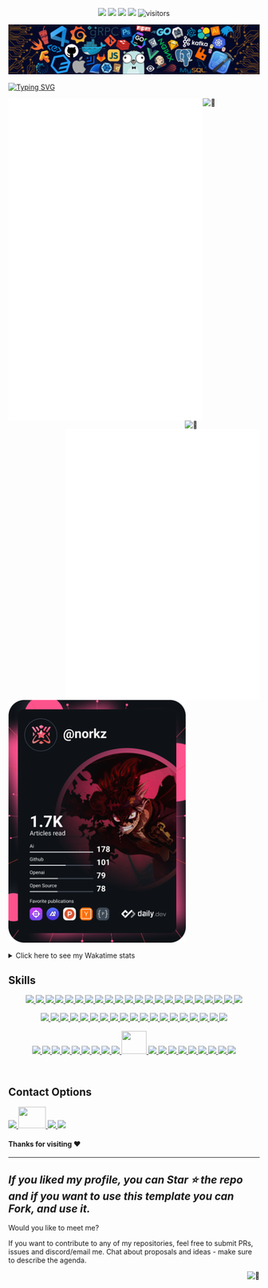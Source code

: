 <!-- my-icons -->
<p align="center">
    <a href="https://github.com/NorkzYT/NorkzYT" target="_blank" rel="noopener noreferrer">
    <img src="https://img.shields.io/badge/status-updating-brightgreen.svg"></a>
    <a href="https://github.com/NorkzYT/NorkzYT/graphs/contributors" target="_blank" rel="noopener noreferrer">
    <img src="https://img.shields.io/github/contributors/NorkzYT/NorkzYT?color=blue"></a>
    <a href="https://github.com/NorkzYT/NorkzYT/stargazers" target="_blank" rel="noopener noreferrer">
    <img src="https://img.shields.io/github/stars/NorkzYT/NorkzYT.svg?logo=github"></a>
    <a href="https://github.com/NorkzYT/NorkzYT/network/members" target="_blank" rel="noopener noreferrer">
    <img src="https://img.shields.io/github/forks/NorkzYT/NorkzYT.svg?color=blue&logo=github"></a>
    <img src="https://visitor-badge.laobi.icu/badge?page_id=NorkzYT.NorkzYT" alt="visitors"/>   
</p>

<!-- my-header-img -->
![](./src/header_.png)

<!-- my-ticker -->    
[![Typing SVG](https://readme-typing-svg.herokuapp.com?font=Square+Peg&size=50&color=019EFF&center=true&vCenter=true&width=500&height=60&lines=Hey%2C+I'm+Richard+Lora;A+Polymath+Technologist)](https://git.io/typing-svg)


<!-- My Metrics -->    
[<img align="left" width="390" alt="🦑" src="https://raw.githubusercontent.com/NorkzYT/NorkzYT/metrics-renders/general.svg">](#)
[<img align="right" width="150" alt="🦑" src="https://count.getloli.com/get/@:NorkzYT?theme=rule34">](https://youtu.be/9vZUbyM5PxY)


<!--
[<img align="right" width="390" alt="🦑" src="https://gist.githubusercontent.com/lowlighter/3c6eaedf50273adfb7a510822672f570/raw/medias.svg?p">](#)
<img align="right" width="390" height="31" alt="🦑" src="https://gist.githubusercontent.com/lowlighter/3c6eaedf50273adfb7a510822672f570/raw/placeholder.svg"> 
[<img align="left" width="390" alt="🦑" src="https://gist.githubusercontent.com/lowlighter/3c6eaedf50273adfb7a510822672f570/raw/sponsors.svg">](https://github.com/sponsors/lowlighter)
-->

[<img align="right" width="390" alt="🦑" src="https://raw.githubusercontent.com/NorkzYT/NorkzYT/metrics-renders/achievements.svg">](#)

<img width="100%" height="30" alt="🦑" src="https://gist.githubusercontent.com/lowlighter/3c6eaedf50273adfb7a510822672f570/raw/placeholder.svg"> 

<a href="https://app.daily.dev/norkz"><img src="https://github.com/NorkzYT/NorkzYT/blob/main/devcard.svg" width="356" alt="Richard Lora's Dev Card"/></a>

<details>
  <summary>Click here to see my Wakatime stats</summary>
  <br />
  <a href="https://wakatime.com/@norkz"><img src="https://github-readme-stats.vercel.app/api/wakatime?username=norkz&theme=tokyonight&layout=compact" /></a>
</details>

<h2>Skills</h2>
<p align="center">
    <a href="https://nextjs.org/" target="_blank" rel="noopener noreferrer">
    <img src=
    "https://skillicons.dev/icons?i=nextjs" />
    </a>
    <a href="https://vercel.com/" target="_blank" rel="noopener noreferrer">
    <img src=
    "https://skillicons.dev/icons?i=vercel" />
    </a>
    <a href="https://reactjs.org/" target="_blank" rel="noopener noreferrer">
    <img src=
    "https://skillicons.dev/icons?i=react" />
    </a>
    <a href="https://mui.com/" target="_blank" rel="noopener noreferrer">
    <img src=
    "https://skillicons.dev/icons?i=materialui" />
    </a>
    <a href="https://tailwindcss.com/" target="_blank" rel="noopener noreferrer">
    <img src=
    "https://skillicons.dev/icons?i=tailwind" />
    </a>
    <a href="https://nodejs.org/" target="_blank" rel="noopener noreferrer">
    <img src=
    "https://skillicons.dev/icons?i=nodejs" />
    </a>
    <a href="https://www.w3schools.com/html/" target="_blank" rel="noopener noreferrer">
    <img src=
    "https://skillicons.dev/icons?i=html" />
    </a>
    <a href="https://www.w3schools.com/css/" target="_blank" rel="noopener noreferrer">
    <img src=
    "https://skillicons.dev/icons?i=css" />
    </a>
    <a href="https://sass-lang.com/" target="_blank" rel="noopener noreferrer">
    <img src=
    "https://skillicons.dev/icons?i=sass" />
    </a>
    <a href="https://emotion.sh/" target="_blank" rel="noopener noreferrer">
    <img src=
    "https://skillicons.dev/icons?i=emotion" />
    </a>
    <a href="https://www.styled-components.com/" target="_blank" rel="noopener noreferrer">
    <img src=
    "https://skillicons.dev/icons?i=styledcomponents" />
    </a>
    <a href="https://www.javascript.com/" target="_blank" rel="noopener noreferrer">
    <img src=
    "https://skillicons.dev/icons?i=jest" />
    </a>
    <a href="https://jestjs.io/" target="_blank" rel="noopener noreferrer">
    <img src=
    "https://skillicons.dev/icons?i=js" />
    </a>
    <a href="https://www.typescriptlang.org/" target="_blank" rel="noopener noreferrer">
    <img src=
    "https://skillicons.dev/icons?i=ts" />	
    </a>
    <a href="https://regex101.com/" target="_blank" rel="noopener noreferrer">
    <img src=
    "https://skillicons.dev/icons?i=regex" />	
    </a>
    <a href="https://www.prisma.io/" target="_blank" rel="noopener noreferrer">
    <img src=
    "https://skillicons.dev/icons?i=prisma" />
    </a>
    <a href="https://getbootstrap.com/" target="_blank" rel="noopener noreferrer">
    <img src=
    "https://skillicons.dev/icons?i=bootstrap" />
    </a>
    <a href="https://flask.palletsprojects.com/" target="_blank" rel="noopener noreferrer">
    <img src=
    "https://skillicons.dev/icons?i=flask" />
    </a>
    <a href="https://expressjs.com" target="_blank" rel="noopener noreferrer">
    <img src=
    "https://skillicons.dev/icons?i=express" />	
    </a>
    <a href="https://firebase.google.com/" target="_blank" rel="noopener noreferrer">
    <img src=
    "https://skillicons.dev/icons?i=firebase" />
    </a>
    <a href="https://www.markdownguide.org/" target="_blank" rel="noopener noreferrer">
    <img src=
    "https://skillicons.dev/icons?i=md" />
    </a>
    <a href="https://docs.microsoft.com/en-us/powershell/" target="_blank" rel="noopener noreferrer">
    <img src=
    "https://skillicons.dev/icons?i=powershell" />
    </a>
    <br>
    <br>
    <a href="https://www.gnu.org/software/bash/" target="_blank" rel="noopener noreferrer"> 
    <img src=
    "https://skillicons.dev/icons?i=bash" />
    </a>
    <a href="https://www.linux.org/" target="_blank" rel="noopener noreferrer">
    <img src=
    "https://skillicons.dev/icons?i=linux" />
    </a>
    <a href="https://www.ansible.com/" target="_blank" rel="noopener noreferrer">
    <img src=
    "https://skillicons.dev/icons?i=ansible" />
    </a>
    <a href="https://www.raspberrypi.com/" target="_blank" rel="noopener noreferrer">
    <img src=
    "https://skillicons.dev/icons?i=raspberrypi" />
    </a>
    <a href="https://cloud.google.com/" target="_blank" rel="noopener noreferrer">
    <img src=
    "https://skillicons.dev/icons?i=gcp" />
    </a>
    <a href="https://redis.io/" target="_blank" rel="noopener noreferrer">
    <img src=
    "https://skillicons.dev/icons?i=redis" />
    </a>
    <a href="https://www.figma.com/" target="_blank" rel="noopener noreferrer">
    <img src=
    "https://skillicons.dev/icons?i=figma" />
    </a>
    <a href="https://supabase.com/" target="_blank" rel="noopener noreferrer">
    <img src=
    "https://skillicons.dev/icons?i=supabase" />
    </a>
    <a href="https://code.visualstudio.com/" target="_blank" rel="noopener noreferrer">
    <img src=
    "https://skillicons.dev/icons?i=vscode" />
    </a>
    <a href="https://git-scm.com/" target="_blank" rel="noopener noreferrer">
    <img src=
    "https://skillicons.dev/icons?i=git" />
    </a>
    <a href="https://discord.com/" target="_blank" rel="noopener noreferrer">
    <img src=
    "https://skillicons.dev/icons?i=discord" />
    </a>
    <a href="https://pptr.dev/" target="_blank" rel="noopener noreferrer">
    <img src=
    "https://skillicons.dev/icons?i=bots" />
    </a>
    <a href="https://www.python.org/" target="_blank" rel="noopener noreferrer">
    <img src=
    "https://skillicons.dev/icons?i=python" />
    </a>
    <a href="https://www.selenium.dev/" target="_blank" rel="noopener noreferrer"> 
    <img src=
    "https://skillicons.dev/icons?i=selenium" />
    </a>
    <a href="https://www.djangoproject.com" target="_blank" rel="noopener noreferrer">
    <img src=
    "https://skillicons.dev/icons?i=django" />	
    </a>
    <a href="https://www.w3schools.com/c/c_intro.php" target="_blank" rel="noopener noreferrer">
    <img src=
    "https://skillicons.dev/icons?i=c" />
    </a>
    <a href="https://www.w3schools.com/cpp/default.asp" target="_blank" rel="noopener noreferrer">
    <img src=
    "https://skillicons.dev/icons?i=cpp" />
    </a>
    <a href="https://www.sqlite.org/index.html" target="_blank" rel="noopener noreferrer">
    <img src=
    "https://skillicons.dev/icons?i=sqlite" />
    </a>
    <a href="https://www.mysql.com/" target="_blank" rel="noopener noreferrer">
    <img src=
    "https://skillicons.dev/icons?i=mysql" />
    </a>
    <br> 
    <br>
    <a href="https://www.postgresql.org/" target="_blank" rel="noopener noreferrer">
    <img src=
    "https://skillicons.dev/icons?i=postgres" />
    </a>
    <a href="https://www.mongodb.com/" target="_blank" rel="noopener noreferrer">
    <img src=
    "https://skillicons.dev/icons?i=mongodb" />
    </a>
    <a href="https://github.com/" target="_blank" rel="noopener noreferrer">
    <img src=
    "https://skillicons.dev/icons?i=github" />
    </a>
    <a href="https://github.com/features/actions" target="_blank" rel="noopener noreferrer">
    <img src=
    "https://skillicons.dev/icons?i=githubactions" />
    </a>
    <a href="https://about.gitlab.com/" target="_blank" rel="noopener noreferrer">
    <img src=
    "https://skillicons.dev/icons?i=gitlab" />
    </a>
    <a href="https://stackoverflow.com/" target="_blank" rel="noopener noreferrer">
    <img src=
    "https://skillicons.dev/icons?i=stackoverflow" />
    </a>
    <a href="https://kubernetes.io/" target="_blank" rel="noopener noreferrer">
    <img src=
    "https://skillicons.dev/icons?i=kubernetes" />
    </a>
    <a href="https://www.docker.com/" target="_blank" rel="noopener noreferrer">
    <img src=
    "https://skillicons.dev/icons?i=docker" />
    </a>
    <a href="https://www.nginx.com/" target="_blank" rel="noopener noreferrer">
    <img src=
    "https://skillicons.dev/icons?i=nginx" />
    </a>
    <a href="https://bitwarden.com/" target="_blank" rel="noopener noreferrer">
    <img src=
    "https://www.vectorlogo.zone/logos/bitwarden/bitwarden-icon.svg" width="50" height="46"/>
    </a>
    <a href="https://grafana.com/" target="_blank" rel="noopener noreferrer">
    <img src=
    "https://skillicons.dev/icons?i=grafana" />
    </a>
    <a href="https://prometheus.io/" target="_blank" rel="noopener noreferrer">
    <img src=
    "https://skillicons.dev/icons?i=prometheus" />
    </a>
    <a href="https://graphql.org/" target="_blank" rel="noopener noreferrer">
    <img src=
    "https://skillicons.dev/icons?i=graphql" />
    </a>
    <a href="https://www.cloudflare.com/" target="_blank" rel="noopener noreferrer">
    <img src=
    "https://skillicons.dev/icons?i=cloudflare" />
    </a>
    <a href="https://workers.cloudflare.com/" target="_blank" rel="noopener noreferrer">
    <img src=
    "https://skillicons.dev/icons?i=workers" />
    </a>
    <a href="https://www.blender.org/" target="_blank" rel="noopener noreferrer">
    <img src=
    "https://skillicons.dev/icons?i=blender" />
    </a>
    <a href="https://www.adobe.com/products/aftereffects.html" target="_blank" rel="noopener noreferrer">
    <img src=
    "https://skillicons.dev/icons?i=ae" />
    </a>
    <a href="https://www.adobe.com/products/photoshop.html" target="_blank" rel="noopener noreferrer">
    <img src=
    "https://skillicons.dev/icons?i=ps" />
    </a>
    <a href="https://www.adobe.com/products/premiere.html" target="_blank" rel="noopener noreferrer">
    <img src=
    "https://skillicons.dev/icons?i=pr" />
    </a>
</p>
<br>

<h2>Contact Options</h2>
<p>
    <a href="https://www.discordapp.com/users/282100214024896522" target="_blank" rel="noopener noreferrer">
    <img src=
    "https://skillicons.dev/icons?i=discord" />
    </a>
    <a href="mailto:richard@pcscorp.dev" target="_blank" rel="noopener noreferrer">
    <img  width="55" height="43" src=
    "https://imgur.com/tLzcLoU.png" />
    </a>
    <a href="https://twitter.com/PolymathNorkz" target="_blank" rel="noopener noreferrer">
    <img src=
    "https://skillicons.dev/icons?i=twitter" />
    </a>
    <a href="https://www.linkedin.com/in/richard-lora-523589247" target="_blank" rel="noopener noreferrer">
    <img src=
    "https://skillicons.dev/icons?i=linkedin" />
    </a>
</p>

<!--   GitHub stats graph -->
<!-- <h2> 📈 GitHub Activity Graph:</h2> -->

<!--  ![Norkz's GitHub activity graph](https://activity-graph.herokuapp.com/graph?username=NorkzYT&hide_border=true&theme=redical) -->




#### Thanks for visiting :heart:

---
  *If you liked my profile, you can Star ⭐ the repo and if you want to use this template you can Fork, and use it.*
---
Would you like to meet me?

If you want to contribute to any of my repositories, feel free to submit PRs, issues and discord/email me. Chat about proposals and ideas - make sure to describe the agenda.

[<img align="right" alt="🦑" src="https://user-images.githubusercontent.com/22963968/119890439-1ff29f00-bf38-11eb-8515-d0a9c3c8a6b6.png">](#)

<!-- Until that day: https://user-images.githubusercontent.com/22963968/159836902-a7553777-f1e2-49ed-90fc-9721322b3f44.png -->
<!-- The betrayer: https://user-images.githubusercontent.com/22963968/155458995-e4c24fff-d667-48cd-a1ce-1f66cd233a14.png -->
<!-- The world ender: https://user-images.githubusercontent.com/22963968/130322172-4e4996cd-eb3d-4013-9fc2-47e573413310.png -->
<!-- Farewell Miura: https://user-images.githubusercontent.com/22963968/119890439-1ff29f00-bf38-11eb-8515-d0a9c3c8a6b6.png -->
<!-- First steps with JavaScript: https://user-images.githubusercontent.com/22963968/114021347-e3c48b80-9870-11eb-8bc8-998bf39b4d0d.png -->

